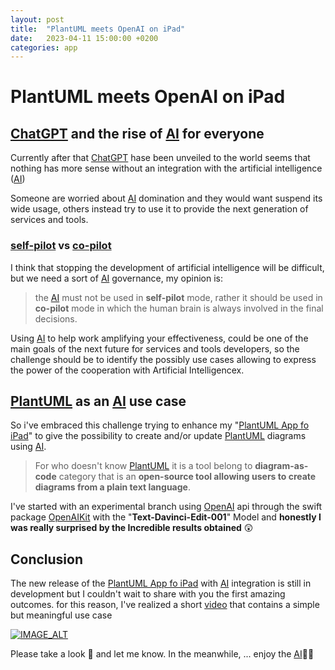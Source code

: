 ```yaml
---
layout: post
title:  "PlantUML meets OpenAI on iPad"
date:   2023-04-11 15:00:00 +0200
categories: app
---
```

# PlantUML meets OpenAI on iPad

## <u>ChatGPT</u> and the rise of [AI] for everyone

Currently after that [ChatGPT] hase been unveiled to the world seems that nothing has more sense without an integration with the artificial intelligence ([AI])

Someone are worried about [AI] domination and they would want suspend its wide usage, others instead try to use it to provide the next generation of services and tools.

### <u>self-pilot</u> vs <u>co-pilot</u>

I think that stopping the development of artificial intelligence will be difficult, but we need a sort of [AI] governance, my opinion is:

> the [AI] must not be used in **self-pilot** mode, rather it should be used in **co-pilot** mode in which the human brain is always involved in the final decisions.

Using [AI] to help work amplifying your effectiveness, could be one of the main goals of the next future for  services and tools developers, so the challenge should be to identify the possibly use cases allowing to express the power of the cooperation with Artificial Intelligencex.

## <u>PlantUML</u> as an [AI] use case

So i've embraced this challenge trying to enhance my "[PlantUML App fo iPad][PlantUMLapp]" to give the possibility to create and/or update [PlantUML] diagrams using [AI].

> For who doesn't know [PlantUML] it is a tool belong to **diagram-as-code** category that is an **open-source tool allowing users to create diagrams from a plain text language**.

I've started with an experimental branch using [OpenAI] api through the swift package [OpenAIKit] with the  "**Text-Davinci-Edit-001**" Model and **honestly I was really surprised by the Incredible results obtained** 😲

## Conclusion

The new release of the [PlantUML App fo iPad][PlantUMLapp] with [AI] integration is still in development but I couldn't wait to share with you the first amazing outcomes. for this reason, I've realized a short [video] that contains a simple but meaningful use case 

[![IMAGE_ALT](https://youtu.be/4FiPYPe1VsY/default.jpg)](https://youtu.be/4FiPYPe1VsY)

Please take a look 👀 and let me know. In the meanwhile, ... enjoy the [AI]🧐👋 

[ChatGPT]: https://openai.com/blog/chatgpt
[AI]: https://en.wikipedia.org/wiki/Artificial_intelligence
[plantUML]: https://plantuml.com
[PlantUMLapp]: https://apps.apple.com/us/app/plantuml-app/id6444164984
[OpenAI]: https://openai.com
[OpenAIKit]: https://github.com/marcodotio/OpenAIKit.git
[video]:  https://youtu.be/4FiPYPe1VsY
